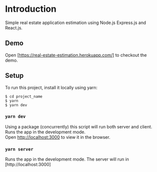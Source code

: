 # Introduction

Simple real estate application estimation using Node.js Express.js and React.js.

## Demo

Open [https://real-estate-estimation.herokuapp.com/] to checkout the demo.

## Setup

To run this project, install it locally using yarn:

```
$ cd project_name
$ yarn
$ yarn dev
```

### `yarn dev`

Using a package (concurrently) this script will run both server and client.
Runs the app in the development mode.<br />
Open [http://localhost:3000](http://localhost:3000) to view it in the browser.

### `yarn server`

Runs the app in the development mode.
The server will run in [http://localhost:3000]
